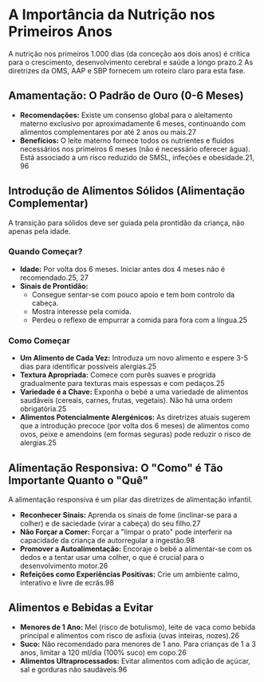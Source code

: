 # A Importância da Nutrição nos Primeiros Anos

A nutrição nos primeiros 1.000 dias (da conceção aos dois anos) é crítica para o crescimento, desenvolvimento cerebral e saúde a longo prazo.2 As diretrizes da OMS, AAP e SBP fornecem um roteiro claro para esta fase.

## Amamentação: O Padrão de Ouro (0-6 Meses)
- **Recomendações:** Existe um consenso global para o aleitamento materno exclusivo por aproximadamente 6 meses, continuando com alimentos complementares por até 2 anos ou mais.27
- **Benefícios:** O leite materno fornece todos os nutrientes e fluidos necessários nos primeiros 6 meses (não é necessário oferecer água). Está associado a um risco reduzido de SMSL, infeções e obesidade.21, 96

## Introdução de Alimentos Sólidos (Alimentação Complementar)
A transição para sólidos deve ser guiada pela prontidão da criança, não apenas pela idade.

### Quando Começar?
- **Idade:** Por volta dos 6 meses. Iniciar antes dos 4 meses não é recomendado.25, 27
- **Sinais de Prontidão:**
    - Consegue sentar-se com pouco apoio e tem bom controlo da cabeça.
    - Mostra interesse pela comida.
    - Perdeu o reflexo de empurrar a comida para fora com a língua.25

### Como Começar
- **Um Alimento de Cada Vez:** Introduza um novo alimento e espere 3-5 dias para identificar possíveis alergias.25
- **Textura Apropriada:** Comece com purês suaves e progrida gradualmente para texturas mais espessas e com pedaços.25
- **Variedade é a Chave:** Exponha o bebé a uma variedade de alimentos saudáveis (cereais, carnes, frutas, vegetais). Não há uma ordem obrigatória.25
- **Alimentos Potencialmente Alergénicos:** As diretrizes atuais sugerem que a introdução precoce (por volta dos 6 meses) de alimentos como ovos, peixe e amendoins (em formas seguras) pode reduzir o risco de alergias.25

## Alimentação Responsiva: O "Como" é Tão Importante Quanto o "Quê"
A alimentação responsiva é um pilar das diretrizes de alimentação infantil.
- **Reconhecer Sinais:** Aprenda os sinais de fome (inclinar-se para a colher) e de saciedade (virar a cabeça) do seu filho.27
- **Não Forçar a Comer:** Forçar a "limpar o prato" pode interferir na capacidade da criança de autorregular a ingestão.98
- **Promover a Autoalimentação:** Encoraje o bebé a alimentar-se com os dedos e a tentar usar uma colher, o que é crucial para o desenvolvimento motor.26
- **Refeições como Experiências Positivas:** Crie um ambiente calmo, interativo e livre de ecrãs.98

## Alimentos e Bebidas a Evitar
- **Menores de 1 Ano:** Mel (risco de botulismo), leite de vaca como bebida principal e alimentos com risco de asfixia (uvas inteiras, nozes).26
- **Suco:** Não recomendado para menores de 1 ano. Para crianças de 1 a 3 anos, limitar a 120 ml/dia (100% suco) em copo.26
- **Alimentos Ultraprocessados:** Evitar alimentos com adição de açúcar, sal e gorduras não saudáveis.96